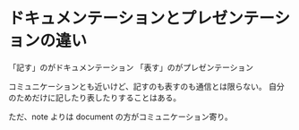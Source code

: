 # ドキュメンテーションとプレゼンテーションの違い

「記す」のがドキュメンテーション
「表す」のがプレゼンテーション

コミュニケーションとも近いけど、記すのも表すのも通信とは限らない。
自分のためだけに記したり表したりすることはある。

ただ、note よりは document の方がコミュニケーション寄り。
